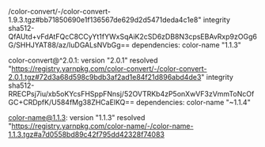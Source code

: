 /color-convert/-/color-convert-1.9.3.tgz#bb71850690e1f136567de629d2d5471deda4c1e8"
  integrity sha512-QfAUtd+vFdAtFQcC8CCyYt1fYWxSqAiK2cSD6zDB8N3cpsEBAvRxp9zOGg6G/SHHJYAT88/az/IuDGALsNVbGg==
  dependencies:
    color-name "1.1.3"

color-convert@^2.0.1:
  version "2.0.1"
  resolved "https://registry.yarnpkg.com/color-convert/-/color-convert-2.0.1.tgz#72d3a68d598c9bdb3af2ad1e84f21d896abd4de3"
  integrity sha512-RRECPsj7iu/xb5oKYcsFHSppFNnsj/52OVTRKb4zP5onXwVF3zVmmToNcOfGC+CRDpfK/U584fMg38ZHCaElKQ==
  dependencies:
    color-name "~1.1.4"

color-name@1.1.3:
  version "1.1.3"
  resolved "https://registry.yarnpkg.com/color-name/-/color-name-1.1.3.tgz#a7d0558bd89c42f795dd42328f74083